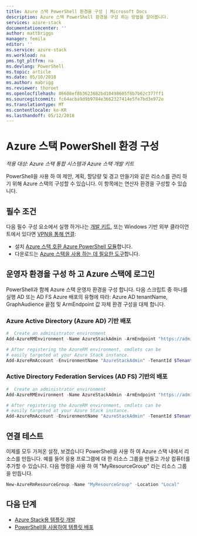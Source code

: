 ```yaml
---
title: Azure 스택 PowerShell 환경을 구성 | Microsoft Docs
description: Azure 스택 PowerShell 환경을 구성 하는 방법을 알아봅니다.
services: azure-stack
documentationcenter: ''
author: mattbriggs
manager: femila
editor: ''
ms.service: azure-stack
ms.workload: na
pms.tgt_pltfrm: na
ms.devlang: PowerShell
ms.topic: article
ms.date: 05/10/2018
ms.author: mabrigg
ms.reviewer: thoroet
ms.openlocfilehash: 86608ef8b3623682bd10498605f8b7b62c377ff1
ms.sourcegitcommit: fc64acba9d9b9784e3662327414e5fe7bd3e972e
ms.translationtype: MT
ms.contentlocale: ko-KR
ms.lasthandoff: 05/12/2018
---
```

# <a name="configure-the-azure-stack-powershell-environment"></a>Azure 스택 PowerShell 환경 구성

*적용 대상: Azure 스택 통합 시스템과 Azure 스택 개발 키트*

PowerShell을 사용 하 여 제안, 계획, 할당량 및 경고 만들기와 같은 리소스를 관리 하기 위해 Azure 스택의 구성할 수 있습니다. 이 항목에는 연산자 환경을 구성할 수 있습니다.

## <a name="prerequisites"></a>필수 조건

다음 필수 구성 요소에서 실행 하거나는 [개발 키트](azure-stack-connect-azure-stack.md#connect-to-azure-stack-with-remote-desktop), 또는 Windows 기반 외부 클라이언트에서 있다면 [VPN을 통해 연결](azure-stack-connect-azure-stack.md#connect-to-azure-stack-with-vpn): 

 - 설치 [Azure 스택 호환 Azure PowerShell 모듈](azure-stack-powershell-install.md)합니다.  
 - 다운로드는 [Azure 스택을 사용 하는 데 필요한 도구](azure-stack-powershell-download.md)합니다.  

## <a name="configure-the-operator-environment-and-sign-in-to-azure-stack"></a>운영자 환경을 구성 하 고 Azure 스택에 로그인

PowerShell과 함께 Azure 스택 운영자 환경을 구성 합니다. 다음 스크립트 중 하나를 실행 AD 또는 AD FS Azure 배포의 유형에 따라: Azure AD tenantName, GraphAudience 끝점 및 ArmEndpoint 값 자체 환경 구성을 대체 합니다.

### <a name="azure-active-directory-azure-ad-based-deployments"></a>Azure Active Directory (Azure AD) 기반 배포

````PowerShell  
#  Create an administrator environment
Add-AzureRMEnvironment -Name AzureStackAdmin -ArmEndpoint "https://adminmanagement.local.azurestack.external"

# After registering the AzureRM environment, cmdlets can be 
# easily targeted at your Azure Stack instance.
Add-AzureRmAccount -EnvironmentName "AzureStackAdmin" -TenantId $TenantID
````


### <a name="active-directory-federation-services-ad-fs-based-deployments"></a>Active Directory Federation Services (AD FS) 기반의 배포

````PowerShell  
#  Create an administrator environment
Add-AzureRMEnvironment -Name AzureStackAdmin -ArmEndpoint "https://adminmanagement.local.azurestack.external"

# After registering the AzureRM environment, cmdlets can be 
# easily targeted at your Azure Stack instance.
Add-AzureRmAccount -EnvironmentName "AzureStackAdmin" -TenantId $TenantID
````

## <a name="test-the-connectivity"></a>연결 테스트

이제를 모두 가져온 설정, 보겠습니다 PowerShell을 사용 하 여 Azure 스택 내에서 리소스를 만듭니다. 예를 들어 응용 프로그램에 대 한 리소스 그룹을 만들고 가상 컴퓨터를 추가할 수 있습니다. 다음 명령을 사용 하 여 "MyResourceGroup" 라는 리소스 그룹을 만듭니다.

```powershell
New-AzureRmResourceGroup -Name "MyResourceGroup" -Location "Local"
```

## <a name="next-steps"></a>다음 단계
 - [Azure Stack용 템플릿 개발](user/azure-stack-develop-templates.md)
 - [PowerShell을 사용하여 템플릿 배포](user/azure-stack-deploy-template-powershell.md)
